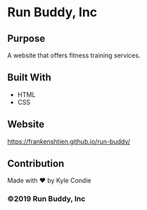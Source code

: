 # Run Buddy, Inc

## Purpose
A website that offers fitness training services.

## Built With
* HTML
* CSS

## Website
https://frankenshtien.github.io/run-buddy/

## Contribution
Made with ❤️ by Kyle Condie

### ©️2019 Run Buddy, Inc